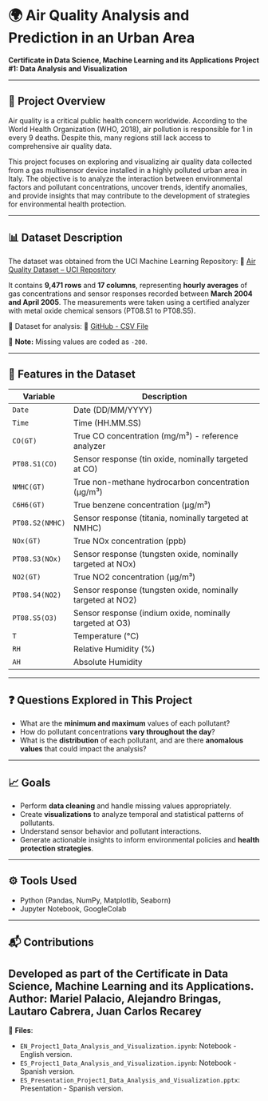 # 🌍 Air Quality Analysis and Prediction in an Urban Area

**Certificate in Data Science, Machine Learning and its Applications**
**Project #1: Data Analysis and Visualization**

---

## 📌 Project Overview

Air quality is a critical public health concern worldwide. According to the World Health Organization (WHO, 2018), air pollution is responsible for 1 in every 9 deaths. Despite this, many regions still lack access to comprehensive air quality data.

This project focuses on exploring and visualizing air quality data collected from a gas multisensor device installed in a highly polluted urban area in Italy. The objective is to analyze the interaction between environmental factors and pollutant concentrations, uncover trends, identify anomalies, and provide insights that may contribute to the development of strategies for environmental health protection.

---

## 📊 Dataset Description

The dataset was obtained from the UCI Machine Learning Repository:
🔗 [Air Quality Dataset – UCI Repository](https://archive.ics.uci.edu/dataset/360/air+quality)

It contains **9,471 rows** and **17 columns**, representing **hourly averages** of gas concentrations and sensor responses recorded between **March 2004 and April 2005**. The measurements were taken using a certified analyzer with metal oxide chemical sensors (PT08.S1 to PT08.S5).

📁 Dataset for analysis:
🔗 [GitHub - CSV File](https://github.com/PatriMiranda/Calidad-de-Aire/blob/main/AirQualityUCI.csv)

📝 **Note:** Missing values are coded as `-200`.

---

## 📌 Features in the Dataset

| Variable        | Description                                                 |
| --------------- | ----------------------------------------------------------- |
| `Date`          | Date (DD/MM/YYYY)                                           |
| `Time`          | Time (HH.MM.SS)                                             |
| `CO(GT)`        | True CO concentration (mg/m³) - reference analyzer          |
| `PT08.S1(CO)`   | Sensor response (tin oxide, nominally targeted at CO)       |
| `NMHC(GT)`      | True non-methane hydrocarbon concentration (µg/m³)          |
| `C6H6(GT)`      | True benzene concentration (µg/m³)                          |
| `PT08.S2(NMHC)` | Sensor response (titania, nominally targeted at NMHC)       |
| `NOx(GT)`       | True NOx concentration (ppb)                                |
| `PT08.S3(NOx)`  | Sensor response (tungsten oxide, nominally targeted at NOx) |
| `NO2(GT)`       | True NO2 concentration (µg/m³)                              |
| `PT08.S4(NO2)`  | Sensor response (tungsten oxide, nominally targeted at NO2) |
| `PT08.S5(O3)`   | Sensor response (indium oxide, nominally targeted at O3)    |
| `T`             | Temperature (°C)                                            |
| `RH`            | Relative Humidity (%)                                       |
| `AH`            | Absolute Humidity                                           |

---

## ❓ Questions Explored in This Project

* What are the **minimum and maximum** values of each pollutant?
* How do pollutant concentrations **vary throughout the day**?
* What is the **distribution** of each pollutant, and are there **anomalous values** that could impact the analysis?

---

## 📈 Goals

* Perform **data cleaning** and handle missing values appropriately.
* Create **visualizations** to analyze temporal and statistical patterns of pollutants.
* Understand sensor behavior and pollutant interactions.
* Generate actionable insights to inform environmental policies and **health protection strategies**.

---

## ⚙️ Tools Used

* Python (Pandas, NumPy, Matplotlib, Seaborn)
* Jupyter Notebook, GoogleColab

---

## 📬 Contributions

Developed as part of the Certificate in Data Science, Machine Learning and its Applications.
Author: Mariel Palacio, Alejandro Bringas, Lautaro Cabrera, Juan Carlos Recarey
---

📁 **Files**:

* `EN_Project1_Data_Analysis_and_Visualization.ipynb`: Notebook - English version.
* `ES_Project1_Data_Analysis_and_Visualization.ipynb`: Notebook - Spanish version.
* `ES_Presentation_Project1_Data_Analysis_and_Visualization.pptx`: Presentation - Spanish version.


